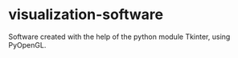 # visualization-software
Software created with the help of the python module Tkinter, using PyOpenGL.
